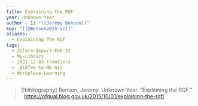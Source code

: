 ```yaml
---
title: Explaining the RQF
year: Unknown Year
author - 1: "[[Jeremy Benson]]"
key: "[[@Benson2015-xz]]"
aliases:
  - Explaining The Rqf
tags:
  - Zotero-Import-Feb-22
  - My-Library
  - 2021-12-03-Frontiers
  - _BibTex-to-MD-Git
  - Workplace-Learning
---
```


> [!bibliography]
> Benson, Jeremy. Unknown Year. “Explaining the RQF.” . https://ofqual.blog.gov.uk/2015/10/01/explaining-the-rqf/
